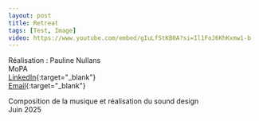 ```yaml
---
layout: post
title: Retreat
tags: [Test, Image]
video: https://www.youtube.com/embed/gIuLfStKB0A?si=Il1FoJ6KhKxmw1-b
---
```


Réalisation : Pauline Nullans  
MoPA  
[LinkedIn](https://www.linkedin.com/in/paulinenullans/){:target="_blank"}  
[Email](mailto:nullanspaulinepro@gmail.com){:target="_blank"}  

Composition de la musique et réalisation du sound design  
Juin 2025
